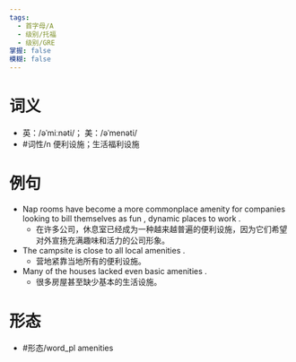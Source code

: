 ```yaml
---
tags:
  - 首字母/A
  - 级别/托福
  - 级别/GRE
掌握: false
模糊: false
---
```

# 词义
- 英：/əˈmiːnəti/； 美：/əˈmenəti/
- #词性/n  便利设施；生活福利设施
# 例句
- Nap rooms have become a more commonplace amenity for companies looking to bill themselves as fun , dynamic places to work .
	- 在许多公司，休息室已经成为一种越来越普遍的便利设施，因为它们希望对外宣扬充满趣味和活力的公司形象。
- The campsite is close to all local amenities .
	- 营地紧靠当地所有的便利设施。
- Many of the houses lacked even basic amenities .
	- 很多房屋甚至缺少基本的生活设施。
# 形态
- #形态/word_pl amenities
